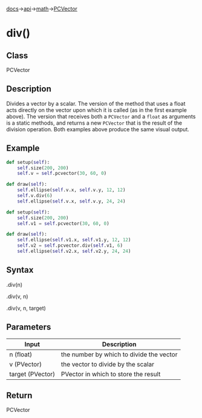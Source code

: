 [docs](/docs/)→[api](/docs/api)→[math](/docs/api/math/)→[PCVector](/docs/api/math/PCVector/PCVector.md)

# div()

## Class

PCVector

## Description

Divides a vector by a scalar. The version of the method that uses a float acts directly on the vector upon which it is called (as in the first example above). The version that receives both a `PCVector` and a `float` as arguments is a static methods, and returns a new `PCVector` that is the result of the division operation. Both examples above produce the same visual output.

## Example

```py
def setup(self):
    self.size(200, 200)
    self.v = self.pcvector(30, 60, 0)

def draw(self):
    self.ellipse(self.v.x, self.v.y, 12, 12)
    self.v.div(6)
    self.ellipse(self.v.x, self.v.y, 24, 24)
```

```py
def setup(self):
    self.size(200, 200)
    self.v1 = self.pcvector(30, 60, 0)

def draw(self):
    self.ellipse(self.v1.x, self.v1.y, 12, 12)
    self.v2 = self.pcvector.div(self.v1, 6)
    self.ellipse(self.v2.x, self.v2.y, 24, 24)
```

## Syntax

.div(n)

.div(v, n)

.div(v, n, target)

## Parameters

| Input | Description |
|-------|-------------|
| n	(float)	| the number by which to divide the vector |
| v	(PVector)	| the vector to divide by the scalar |
| target	(PVector)	| PVector in which to store the result |

## Return

PCVector
